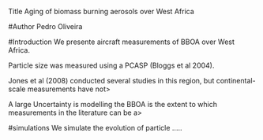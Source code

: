  Title
Aging of biomass burning aerosols over West Africa

#Author
Pedro Oliveira

#Introduction
We presente aircraft measurements of BBOA over West Africa.

Particle size was measured using a PCASP (Bloggs et al 2004).

Jones et al (2008) conducted several studies in this region, but continental-scale measurements have not>

A large Uncertainty is modelling the BBOA is the extent to which measurements in the literature can be a>


#simulations
We simulate the evolution of particle .....
